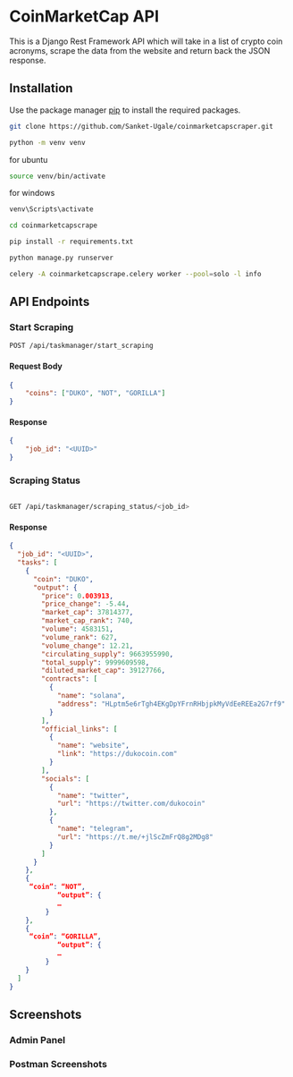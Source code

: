 <!-- create readme.md for 

PYTHON ASSIGNMENT

Here’s a short and simple assignment to be completed before you join us!
The assignment goal is to basically make a script to scrape some data from a website exposed as a django rest framework API


The websites assigned to you is:
 
https://coinmarketcap.com/


Write a django rest framework API which will take in a list of crypto coin acronyms, scrape the data from the website and return back the JSON response.

Libraries to use:
djangorestframework
celery
requests
selenium





For this example URL: https://coinmarketcap.com/currencies/duko/ scrape the following details:






























There will be 2 APIs in django rest:
/api/taskmanager/start_scraping [POST]-  this will take in a list payload [“DUKO”, “NOT”, “GORILLA”] which are names of the crypto coins and submit a scraping job(celery will be used) to be run for these coins parallely and return back a job id
/api/taskmanager/scraping_status/<job_id> [GET] - From the job_id received in the previous API, we can query this API and it will return the currently scraped data for that job. Sample output:

{
  "job_id": "<UUID>",
  "tasks": [
    {
      "coin": "DUKO",
      "output": {
        "price": 0.003913,
        "price_change": -5.44,
        "market_cap": 37814377,
        "market_cap_rank": 740,
        "volume": 4583151,
        "volume_rank": 627,
        "volume_change": 12.21,
        "circulating_supply": 9663955990,
        "total_supply": 9999609598,
        "diluted_market_cap": 39127766,
        "contracts": [
          {
            "name": "solana",
            "address": "HLptm5e6rTgh4EKgDpYFrnRHbjpkMyVdEeREEa2G7rf9"
          }
        ],
        "official_links": [
          {
            "name": "website",
            "link": "https://dukocoin.com"
          }
        ],
        "socials": [
          {
            "name": "twitter",
            "url": "https://twitter.com/dukocoin"
          },
          {
            "name": "telegram",
            "url": "https://t.me/+jlScZmFrQ8g2MDg8"
          }
        ]
      }
    },
    {
	 “coin”: “NOT”,
            “output”: {
			…
		 }
    },
    {
	 “coin”: “GORILLA”,
            “output”: {
			…
		 }
    }
  ]
}

You need to create a class CoinMarketCap in a file coinmarketcap.py under the django app folder with the functions for making requests, scraping data, processing data and sending back a JSON response(you can add any other function if needed). Submissions without proper OOPS concepts will not be preferred.

There should be 2 models to store the jobs and tasks (each task should have it’s scraped data stored as well)

The input to the APIs should be validated: If a payload like [1, “DUKO”, 3] is provided, the API should throw relevant response that scraping cannot be continued due to invalid input

Try to avoid XPATHs as far as possible during HTML parsing

Your APIs should be generalised ie, they should work with any input coins available on CoinMarketCap and scrape all the available data (all official, social links etc)


IMPORTANT DETAILS

DEADLINE: 	11:55 PM, 11th June, 2024 (Tuesday)

The assignment has to be submitted at:
	https://forms.gle/hBxJJ7LDwnUL2GzG6

NOTE: Early submission will give you an advantage.

Create a github repo, and add your code to it. In the readme add screenshots of the tables from the admin panel and postman screenshots for the API calls with responses that you have created.
Make sure the code is neat and readable.
For any doubts, feel free to drop a mail at devgods99@gmail.com 
In case you’re not able to complete within the deadline, do submit the code even if a part or it completely doesn’t work. Because the work you put in and skills you possess are reflected by your code. 


 -->


# CoinMarketCap API

This is a Django Rest Framework API which will take in a list of crypto coin acronyms, scrape the data from the website and return back the JSON response.

## Installation

Use the package manager [pip](https://pip.pypa.io/en/stable/) to install the required packages.

```bash
git clone https://github.com/Sanket-Ugale/coinmarketcapscraper.git
```

```bash
python -m venv venv
```

for ubuntu
```bash
source venv/bin/activate
```

for windows

```bash
venv\Scripts\activate
```

```bash
cd coinmarketcapscrape
```


```bash
pip install -r requirements.txt
```

```bash
python manage.py runserver 
```

```bash
celery -A coinmarketcapscrape.celery worker --pool=solo -l info
```

## API Endpoints

### Start Scraping
```bash
POST /api/taskmanager/start_scraping
```

#### Request Body
```json
{
    "coins": ["DUKO", "NOT", "GORILLA"]
}
```

#### Response
```json
{
    "job_id": "<UUID>"
}
```

### Scraping Status
```bash

GET /api/taskmanager/scraping_status/<job_id>
```

#### Response
```json
{
  "job_id": "<UUID>",
  "tasks": [
    {
      "coin": "DUKO",
      "output": {
        "price": 0.003913,
        "price_change": -5.44,
        "market_cap": 37814377,
        "market_cap_rank": 740,
        "volume": 4583151,
        "volume_rank": 627,
        "volume_change": 12.21,
        "circulating_supply": 9663955990,
        "total_supply": 9999609598,
        "diluted_market_cap": 39127766,
        "contracts": [
          {
            "name": "solana",
            "address": "HLptm5e6rTgh4EKgDpYFrnRHbjpkMyVdEeREEa2G7rf9"
          }
        ],
        "official_links": [
          {
            "name": "website",
            "link": "https://dukocoin.com"
          }
        ],
        "socials": [
          {
            "name": "twitter",
            "url": "https://twitter.com/dukocoin"
          },
          {
            "name": "telegram",
            "url": "https://t.me/+jlScZmFrQ8g2MDg8"
          }
        ]
      }
    },
    {
     “coin”: “NOT”,
            “output”: {
            …
         }
    },
    {
     “coin”: “GORILLA”,
            “output”: {
            …
         }
    }
  ]
}
```


## Screenshots


### Admin Panel


### Postman Screenshots

